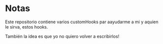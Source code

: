 # Notas

Este repositorio contiene varios customHooks par aayudarme a mi y aquien le sirva, estos hooks.

También la idea es que yo no quiero volver a escribirlos!
